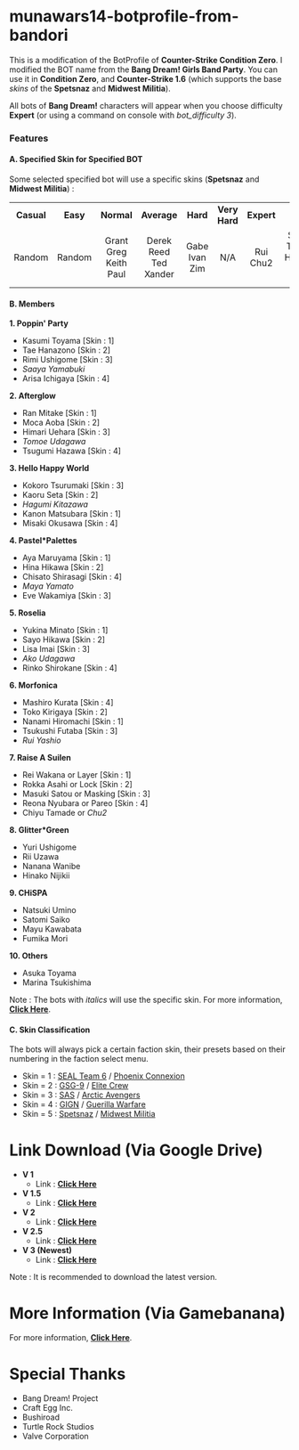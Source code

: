 # munawars14-botprofile-from-bandori
This is a modification of the BotProfile of <b>Counter-Strike Condition Zero</b>. I modified the BOT name from the <b>Bang Dream! Girls Band Party</b>. You can use it in <b>Condition Zero</b>, and <b>Counter-Strike 1.6</b> (which supports the base <i>skins</i> of the <b>Spetsnaz</b> and <b>Midwest Militia</b>).

All bots of <b>Bang Dream!</b> characters will appear when you choose difficulty <b>Expert</b> (or using a command on console with <i>bot_difficulty 3</i>).

<h3>Features</h3>
<h4>A. Specified Skin for Specified BOT</h4>

Some selected specified bot will use a specific skins (<b>Spetsnaz</b> and <b>Midwest Militia</b>) :
<table>
<tbody align="center">
<tr>
<td><b>Casual</b></td>
<td><b>Easy</b></td>
<td><b>Normal</b></td>
<td><b>Average</b></td>
<td><b>Hard</b></td>
<td><b>Very Hard</b></td>
<td><b>Expert</b></td>
<td><b>Elite</b></td>
</tr>
<tr>
<td>Random</td>
<td>Random</td>
<td>Grant<br>
Greg<br>
Keith<br>
Paul</td>
<td>Derek<br>
Reed<br>
Ted<br>
Xander</td>
<td>Gabe<br>
Ivan<br>
Zim</td>
<td>N/A</td>
<td>Rui<br>
Chu2</td>
<td>Saaya<br>
Tomoe<br>
Hagumi<br>
Maya<br>
Ako</td>
</tr>
</tbody>
</table>

<H4>B. Members</h4>

<B>1. Poppin' Party</b>
- Kasumi Toyama [Skin : 1]
- Tae Hanazono [Skin : 2]
- Rimi Ushigome [Skin : 3]
- <i>Saaya Yamabuki</i>
- Arisa Ichigaya [Skin : 4]

<B>2. Afterglow</b>
- Ran Mitake [Skin : 1]
- Moca Aoba [Skin : 2]
- Himari Uehara [Skin : 3]
- <i>Tomoe Udagawa</i>
- Tsugumi Hazawa [Skin : 4]

<B>3. Hello Happy World</b>
- Kokoro Tsurumaki [Skin : 3]
- Kaoru Seta [Skin : 2]
- <i>Hagumi Kitazawa</i>
- Kanon Matsubara [Skin : 1]
- Misaki Okusawa [Skin : 4]

<B>4. Pastel*Palettes</b>
- Aya Maruyama [Skin : 1]
- Hina Hikawa [Skin : 2]
- Chisato Shirasagi [Skin : 4]
- <i>Maya Yamato</i>
- Eve Wakamiya [Skin : 3]

<B>5. Roselia</b>
- Yukina Minato [Skin : 1]
- Sayo Hikawa [Skin : 2]
- Lisa Imai [Skin : 3]
- <i>Ako Udagawa</i>
- Rinko Shirokane [Skin : 4]

<B>6. Morfonica</b>
- Mashiro Kurata [Skin : 4]
- Toko Kirigaya [Skin : 2]
- Nanami Hiromachi [Skin : 1]
- Tsukushi Futaba [Skin : 3]
- <i>Rui Yashio</i>

<B>7. Raise A Suilen</b>
- Rei Wakana or Layer [Skin : 1]
- Rokka Asahi or Lock [Skin : 2]
- Masuki Satou or Masking [Skin : 3]
- Reona Nyubara or Pareo [Skin : 4]
- Chiyu Tamade or <i>Chu2</i>

<B>8. Glitter*Green</b>
- Yuri Ushigome
- Rii Uzawa
- Nanana Wanibe
- Hinako Nijikii

<B>9. CHiSPA</b>
- Natsuki Umino
- Satomi Saiko
- Mayu Kawabata
- Fumika Mori

<B>10. Others</b>
- Asuka Toyama
- Marina Tsukishima

Note : The bots with <i>italics</i> will use the specific skin.</li> For more information, <a target="_blank" href="https://github.com/munawars14/munawars14-botprofile-from-bandori-cscz-desc"><b>Click Here</b></a>.</li>

<H4>C. Skin Classification</h4>

The bots will always pick a certain faction skin, their presets based on their numbering in the faction select menu.

- Skin = 1 : <a target="_blank" href="https://counterstrike.fandom.com/wiki/SEAL_Team_6">SEAL Team 6</a> / <a href="https://counterstrike.fandom.com/wiki/Phoenix_Connexion">Phoenix Connexion</a><br>
- Skin = 2 : <a target="_blank" href="https://counterstrike.fandom.com/wiki/GSG-9">GSG-9</a> / <a href="https://counterstrike.fandom.com/wiki/Elite_Crew">Elite Crew</a>
- Skin = 3 : <a target="_blank" href="https://counterstrike.fandom.com/wiki/SAS">SAS</a> / <a href="https://counterstrike.fandom.com/wiki/Arctic_Avengers">Arctic Avengers</a>
- Skin = 4 : <a target="_blank" href="https://counterstrike.fandom.com/wiki/GIGN">GIGN</a> / <a href="https://counterstrike.fandom.com/wiki/Guerilla_Warfare">Guerilla Warfare</a>
- Skin = 5 : <a target="_blank" href="https://counterstrike.fandom.com/wiki/Spetsnaz">Spetsnaz</a> / <a href="https://counterstrike.fandom.com/wiki/Midwest_Militia">Midwest Militia</a>

# Link Download (Via Google Drive)
- <b>V 1</b>
  - Link : <a target="_blank" href="https://drive.google.com/file/d/1Zp5Ze8yjmU9jnmt9_w2pd2jiUbSTDGqu/view"><b>Click Here</b></a>
- <b>V 1.5</b>
  - Link : <a target="_blank" href="https://drive.google.com/file/d/1ougZSRr2utDY7HM8NJGhdSh6cKHYSUBe/view"><b>Click Here</b></a>
- <b>V 2</b>
  - Link : <a target="_blank" href="https://drive.google.com/file/d/14ccVZjtG7LWLkWkEOsNxUZdxYhDILJZ4/view"><b>Click Here</b></a>
- <b>V 2.5</b>
  - Link : <a target="_blank" href="https://drive.google.com/file/d/1H72irc_kUsQC6jeR38OVen2zkVoNdZAW/view"><b>Click Here</b></a>
- <b>V 3 (Newest)</b>
  - Link : <a target="_blank" href="https://drive.google.com/file/d/17rOw7c7Pt1fbr6ocV3uP7pdC7N_NdUL5/view"><b>Click Here</b></a>

Note : It is recommended to download the latest version.

# More Information (Via Gamebanana)
For more information, <a target="_blank" href="https://gamebanana.com/gamefiles/13638"><b>Click Here</b></a>.

# Special Thanks
- Bang Dream! Project
- Craft Egg Inc.
- Bushiroad
- Turtle Rock Studios
- Valve Corporation
